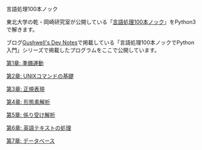 言語処理100本ノック

東北大学の乾・岡崎研究室が公開している「[言語処理100本ノック](http://www.cl.ecei.tohoku.ac.jp/nlp100/)」をPython3で解きます。

ブログ[Gushwell's Dev Notes](http://gushwell.ldblog.jp)で掲載している「言語処理100本ノックでPython入門」シリーズで掲載したプログラムをここで公開しています。

[第1章: 準備運動](https://github.com/gushwell/PythonNLP100/tree/master/Chapter01)

[第2章: UNIXコマンドの基礎](https://github.com/gushwell/PythonNLP100/tree/master/Chapter02)

[第3章: 正規表現](https://github.com/gushwell/PythonNLP100/tree/master/Chapter03)

[第4章: 形態素解析](https://github.com/gushwell/PythonNLP100/tree/master/Chapter04)

[第5章: 係り受け解析](https://github.com/gushwell/PythonNLP100/tree/master/Chapter05)

[第6章: 英語テキストの処理](https://github.com/gushwell/PythonNLP100/tree/master/Chapter06)

[第7章: データベース](https://github.com/gushwell/PythonNLP100/tree/master/Chapter07)
